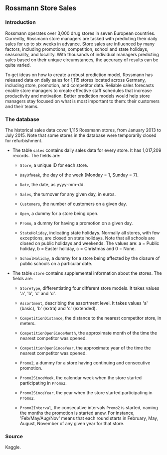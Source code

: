 ## Rossmann Store Sales

### Introduction

Rossmann operates over 3,000 drug stores in seven European countries. Currently, Rossmann store managers are tasked with predicting their daily sales for up to six weeks in advance. Store sales are influenced by many factors, including promotions, competition, school and state holidays, seasonality, and locality. With thousands of individual managers predicting sales based on their unique circumstances, the accuracy of results can be quite varied.

To get ideas on how to create a robust prediction model, Rossmann has released data on daily sales for 1,115 stores located across Germany, including store, promotion, and competitor data. Reliable sales forecasts enable store managers to create effective staff schedules that increase productivity and motivation. Better prediction models would help store managers stay focused on what is most important to them: their customers and their teams.

### The database

The historical sales data cover 1,115 Rossmann stores, from January 2013 to July 2015. Note that some stores in the database were temporarily closed for refurbishment.

* The table `sales` contains daily sales data for every store. It has 1,017,209 records. The fields are:

    + `Store`, a unique ID for each store.

    + `DayOfWeek`, the day of the week (Monday = 1, Sunday = 7).

    + `Date`, the date, as yyyy-mm-dd.

    + `Sales`, the turnover for any given day, in euros.

    + `Customers`, the number of customers on a given day.

    + `Open`, a dummy for a store being open.

    + `Promo`, a dummy for having a promotion on a given day.

    + `StateHoliday`, indicating state holidays. Normally all stores, with few exceptions, are closed on state holidays. Note that all schools are closed on public holidays and weekends. The values are: a = Public holiday, b = Easter holiday, c = Christmas and 0 = None.

    + `SchoolHoliday`, a dummy for a store being affected by the closure of public schools on a particular date.

* The table `store` contains supplemental information about the stores. The fields are:

    +  `StoreType`, differentiating four different store models. It takes values 'a', 'b', 'c' and 'd'.

    + `Assortment`, describing the assortment level. It takes values 'a' (basic), 'b' (extra) and 'c' (extended).

    + `CompetitionDistance`, the distance to the nearest competitor store, in meters.

    + `CompetitionOpenSinceMonth`, the approximate month of the time the nearest competitor was opened.

    + `CompetitionOpenSinceYear`, the approximate year of the time the nearest competitor was opened.

    + `Promo2`, a dummy for a store having continuing and consecutive promotion.

    + `Promo2SinceWeek`, the calendar week when the store started participating in `Promo2`.

    + `Promo2SinceYear`, the year when the store started participating in `Promo2`.

    + `Promo2Interval`, the consecutive intervals `Promo2` is started, naming the months the promotion is started anew. For instance,  'Feb/May/Aug/Nov' means that each round starts in February, May, August, November of any given year for that store.

### Source

Kaggle.
